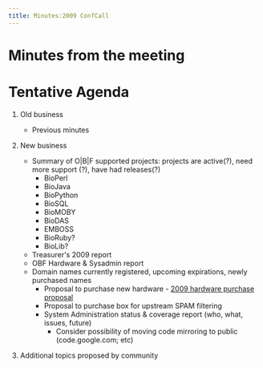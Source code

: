 ```yaml
---
title: Minutes:2009 ConfCall
---
```


Minutes from the meeting
========================

Tentative Agenda
================

1.  Old business
    -   Previous minutes

2.  New business
    -   Summary of O|B|F supported projects: projects are active(?),
        need more support (?), have had releases(?)
        -   BioPerl
        -   BioJava
        -   BioPython
        -   BioSQL
        -   BioMOBY
        -   BioDAS
        -   EMBOSS
        -   BioRuby?
        -   BioLib?
    -   Treasurer's 2009 report
    -   OBF Hardware & Sysadmin report
    -   Domain names currently registered, upcoming expirations, newly
        purchased names
        -   Proposal to purchase new hardware - [2009 hardware purchase
            proposal](2009_hardware_purchase_proposal "wikilink")
        -   Proposal to purchase box for upstream SPAM filtering
        -   System Administration status & coverage report (who, what,
            issues, future)
            -   Consider possibility of moving code mirroring to public
                (code.google.com; etc)

3.  Additional topics proposed by community

